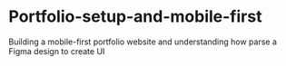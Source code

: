 # Portfolio-setup-and-mobile-first
Building a mobile-first portfolio website and understanding how parse a Figma design to create UI
